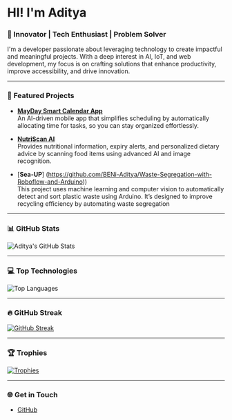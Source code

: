 # HI! I'm Aditya

### 🚀 Innovator | Tech Enthusiast | Problem Solver

I'm a developer passionate about leveraging technology to create impactful and meaningful projects. With a deep interest in AI, IoT, and web development, my focus is on crafting solutions that enhance productivity, improve accessibility, and drive innovation.

---

### 🌟 **Featured Projects**

- [**MayDay Smart Calendar App**](https://github.com/BENi-Aditya/Calendar_app)  
  An AI-driven mobile app that simplifies scheduling by automatically allocating time for tasks, so you can stay organized effortlessly.

- [**NutriScan AI**](https://github.com/BENi-Aditya/BENi-AI-Nutritional-Tracker)  
  Provides nutritional information, expiry alerts, and personalized dietary advice by scanning food items using advanced AI and image recognition.

- [**Sea-UP**] (https://github.com/BENi-Aditya/Waste-Segregation-with-Roboflow-and-Arduino))  
  This project uses machine learning and computer vision to automatically detect and sort plastic waste using Arduino. It’s designed to improve recycling efficiency by automating waste segregation
---

### 📊 **GitHub Stats**

![Aditya's GitHub Stats](https://github-readme-stats.vercel.app/api?username=BENi-Aditya&show_icons=true&theme=vue-dark)

---

### 💻 **Top Technologies**

![Top Languages](https://github-readme-stats.vercel.app/api/top-langs/?username=BENi-Aditya&layout=compact&theme=vue-dark)

---

### 🔥 **GitHub Streak**

[![GitHub Streak](https://github-readme-streak-stats.herokuapp.com/?user=BENi-Aditya&theme=vue-dark)](https://git.io/streak-stats)

---

### 🏆 **Trophies**

[![Trophies](https://github-profile-trophy.vercel.app/?username=BENi-Aditya&theme=vue-dark)](https://github.com/ryo-ma/github-profile-trophy)

---

### 🌐 **Get in Touch**
- [GitHub](https://github.com/BENi-Aditya)
